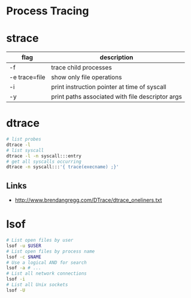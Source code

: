 # Process Tracing

# strace

flag          | description
---           | ---
-f            | trace child processes
-e trace=file | show only file operations
-i            | print instruction pointer at time of syscall
-y            | print paths associated with file descriptor args

# dtrace

```bash
# list probes
dtrace -l
# list syscall
dtrace -l -n syscall:::entry
# get all syscalls occurring
dtrace -n syscall:::'{ trace(execname) ;}'
```

## Links

* <http://www.brendangregg.com/DTrace/dtrace_oneliners.txt>
# lsof

```bash
# List open files by user
lsof -u $USER
# List open files by process name
lsof -c $NAME
# Use a logical AND for search
lsof -a # ...
# List all network connections
lsof -i
# List all Unix sockets
lsof -U
```
